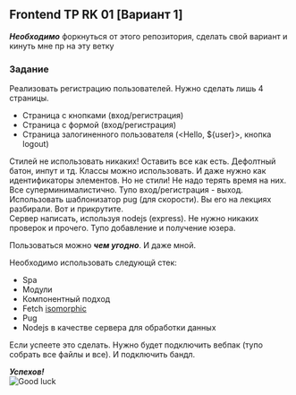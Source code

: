 ## Frontend TP RK 01 [Вариант 1]

***Необходимо*** форкнуться от этого репозитория, сделать свой вариант и кинуть мне пр на эту ветку

### Задание
Реализовать регистрацию пользователей. Нужно сделать лишь 4 страницы. 

* Страница с кнопками (вход/регистрация)
* Страница с формой (вход/регистрация)
* Страница залогиненного пользователя (<Hello, ${user}>, кнопка logout)

Стилей не использовать никаких! Оставить все как есть. Дефолтный батон, инпут и тд. Классы можно использовать. 
И даже нужно как идентификаторы элементов. Но не стили! Не надо терять время на них. Все суперминималистично. Тупо 
вход/регистрация - выход. Использовать шаблонизатор pug (для скорости). Вы его на лекциях разбирали. Вот и прикрутите.  
Сервер написать, используя nodejs (express). Не нужно никаких проверок и прочего. Тупо добавление и получение юзера.   

Пользоваться можно ***чем угодно***. И даже мной.  

Необходимо использовать следующй стек:

* Spa
* Модули
* Компонентный подход
* Fetch [isomorphic](https://github.com/frontend-park-mail-ru/2017_1_Ananymous/blob/master/public/modules/Transport/Transport.js)
* Pug
* Nodejs в качестве сервера для обработки данных

Если успеете это сделать. Нужно будет подключить вебпак (тупо собрать все файлы и все). И подключить бандл. 

***Успехов!***  
![Good luck](https://media.giphy.com/media/l0ExmgBa5DUbDTUdy/giphy.gif)

